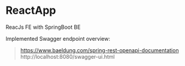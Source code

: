 # ReactApp
ReacJs FE with SpringBoot BE

Implemented Swagger endpoint overview:
> https://www.baeldung.com/spring-rest-openapi-documentation
http://localhost:8080/swagger-ui.html
